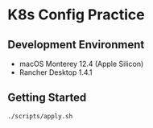 # K8s Config Practice

## Development Environment

- macOS Monterey 12.4 (Apple Silicon)
- Rancher Desktop 1.4.1

## Getting Started

```bash
./scripts/apply.sh
```
